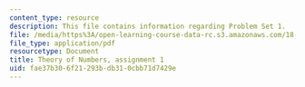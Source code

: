 ```yaml
---
content_type: resource
description: This file contains information regarding Problem Set 1.
file: /media/https%3A/open-learning-course-data-rc.s3.amazonaws.com/18-781-theory-of-numbers-spring-2012/fae37b306f21293bdb310cbb71d7429e_MIT18_781S12_pset1.pdf
file_type: application/pdf
resourcetype: Document
title: Theory of Numbers, assignment 1
uid: fae37b30-6f21-293b-db31-0cbb71d7429e
---
```

